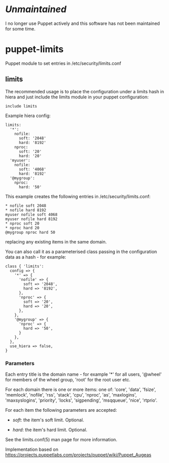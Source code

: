 # _Unmaintained_

I no longer use Puppet actively and this software has not been maintained for some time.

# puppet-limits

Puppet module to set entries in /etc/security/limits.conf

## limits

The recommended usage is to place the configuration under a limits hash in
hiera and just include the limits module in your puppet configuration:

    include limits

Example hiera config:

    limits:
      '*':
        nofile:
          soft: '2048'
          hard: '8192'
        nproc:
          soft: '20'
          hard: '20'
      'myuser':
        nofile:
          soft: '4068'
          hard: '8192'
      '@mygroup':
        nproc:
          hard: '50'
      
This example creates the following entries in /etc/security/limits.conf:

    * nofile soft 2048
    * nofile hard 8192
    myuser nofile soft 4068
    myuser nofile hard 8192
    * nproc soft 20
    * nproc hard 20
    @mygroup nproc hard 50

replacing any existing items in the same domain.

You can also call it as a parameterised class passing in the configuration data as a hash - for example:

    class { 'limits':
      config => {
        '*' => {
          'nofile' => {
            soft => '2048',
            hard => '8192',
          },
          'nproc' => {
            soft => '20',
            hard => '20',
          },
        },
        '@mygroup' => {
          'nproc' => {
            hard => '50',
          }
        },
      },
      use_hiera => false,
    }

### Parameters

Each entry title is the domain name - for example '*' for all users, '@wheel'
for members of the wheel group, 'root' for the root user etc.

For each domain there is one or more items: one of: 'core', 'data', 'fsize',
'memlock', 'nofile', 'rss', 'stack', 'cpu', 'nproc', 'as', 'maxlogins',
'maxsyslogins', 'priority', 'locks', 'sigpending', 'msqqueue', 'nice',
'rtprio'. 

For each item the following parameters are accepted:

   * *soft*: the item's soft limit. Optional.

   * *hard*: the item's hard limit. Optional.

See the limits.conf(5) man page for more information.

Implementation based on https://projects.puppetlabs.com/projects/puppet/wiki/Puppet_Augeas

